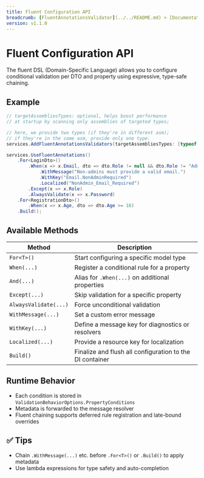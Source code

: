 ```yaml
---
title: Fluent Configuration API
breadcrumb: [FluentAnnotationsValidator](../../README.md) > [Documentation](../index.md) > [Fluent Configuration API](fluent.md)
version: v1.1.0
---
```


# Fluent Configuration API

The fluent DSL (Domain-Specific Language) allows you to configure conditional validation per DTO and property using expressive, type-safe chaining.

## Example

```csharp
// targetAssembliesTypes: optional, helps boost performance 
// at startup by scanning only assemblies of targeted types;

// here, we provide two types (if they're in different asm);
// if they're in the same asm, provide only one type.
services.AddFluentAnnotationsValidators(targetAssembliesTypes: [typeof(LoginDto), typeof(RegistrationDto)]);

services.UseFluentAnnotations()
    .For<LoginDto>()
        .When(x => x.Email, dto => dto.Role != null && dto.Role != "Admin")
            .WithMessage("Non-admins must provide a valid email.")
            .WithKey("Email.NonAdminRequired")
            .Localized("NonAdmin_Email_Required")
        .Except(x => x.Role)
        .AlwaysValidate(x => x.Password)
    .For<RegistrationDto>()
        .When(x => x.Age, dto => dto.Age >= 18)
    .Build();
```

## Available Methods

| Method               | Description                                                  |
|----------------------|--------------------------------------------------------------|
| `For<T>()`           | Start configuring a specific model type                      |
| `When(...)`          | Register a conditional rule for a property                   |
| `And(...)`           | Alias for `.When(...)` on additional properties              |
| `Except(...)`        | Skip validation for a specific property                      |
| `AlwaysValidate(...)`| Force unconditional validation                               |
| `WithMessage(...)`   | Set a custom error message                                   |
| `WithKey(...)`       | Define a message key for diagnostics or resolvers            |
| `Localized(...)`     | Provide a resource key for localization                      |
| `Build()`            | Finalize and flush all configuration to the DI container     |

## Runtime Behavior

- Each condition is stored in `ValidationBehaviorOptions.PropertyConditions`
- Metadata is forwarded to the message resolver
- Fluent chaining supports deferred rule registration and late-bound overrides

## ✅ Tips

- Chain `.WithMessage(...)` etc. before `.For<T>()` or `.Build()` to apply metadata
- Use lambda expressions for type safety and auto-completion
